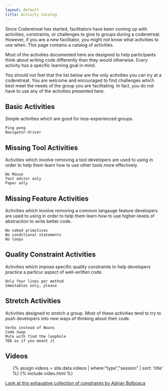```yaml
---
layout: default
title: Activity Catalog
---
```


Since Coderetreat has started, facilitators have been coming up with activities, constraints, or challenges to give to groups during a coderetreat. However, if you are a new facilitator, you might not know what activities to use when. This page contains a catalog of activities.

Most of the activities documented here are designed to help participants think about writing code differently than they would otherwise. Every activity has a specific learning goal in mind.

You should not feel that the list below are the only activities you can try at a coderetreat. You are welcome and encouraged to find challenges which best meet the needs of the group you are facilitating. In fact, you do not have to use any of the activities presented here.

<!--
## Suggesting a new Activity

If you have an activity you would like to see added to this list, please post the suggestion on the What are some exercises and constraints that people use during sessions? topic under the Facilitator Group's forum (note: you will have to join the group first before you can post).
-->

## Basic Activities

Simple activities which are good for less-experienced groups.

    Ping pong
    Navigator-driver

## Missing Tool Activities

Activities which involve removing a tool developers are used to using in order to help them learn how to use other tools more effectively.

    No Mouse
    Text editor only
    Paper only

## Missing Feature Activities

Activities which involve removing a common langauge feature developers are used to using in order to help them learn how to use higher-levels of abstraction to write better code.

    No naked primitives
    No conditional statements
    No loops

## Quality Constraint Activities

Activities which impose specific quality constraints to help developers practice a particur aspect of well-written code.

    Only four lines per method
    Immutables only, please

## Stretch Activities

Activities designed to stretch a group. Most of these activities tend to try to push developers into new ways of thinking about their code.

    Verbs instead of Nouns
    Code Swap
    Mute with find the loophole
    TDD as if you meant it

## Videos

<section class="videos">
  <ul class="video-list">
    {% assign videos = site.data.videos | where:"type","session" | sort: 'title' %}
    {% include video.html %}
  </ul>
</section>

<p class="last-section">
    <a href="https://drive.google.com/drive/folders/0B3idvASFqaEbN2RkNDYyYjktYTlkZi00ZjFiLWFmMDEtNjJhYTBkYzM2ZDlh?usp=sharing">Look at this exhaustive collection of constraints by Adrian Bolboaca</a>
</p>
